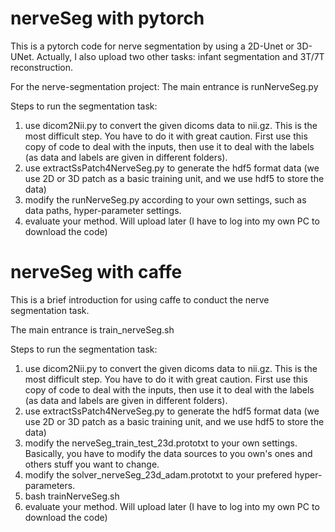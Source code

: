 # nerveSeg with pytorch

This is a pytorch code for nerve segmentation by using a 2D-Unet or 3D-UNet. Actually, I also upload two other tasks: infant segmentation and 3T/7T reconstruction.

For the nerve-segmentation project: The main entrance is runNerveSeg.py

Steps to run the segmentation task:
1. use dicom2Nii.py to convert the given dicoms data to nii.gz. This is the most difficult step. You have to do it with great caution. First use this copy of code to deal with the inputs, then use it to deal with the labels (as data and labels are given in different folders). 
2. use extractSsPatch4NerveSeg.py to generate the hdf5 format data (we use 2D or 3D patch as a basic training unit, and we use hdf5 to store the data)
3. modify the runNerveSeg.py according to your own settings, such as data paths, hyper-parameter settings.
4. evaluate your method. Will upload later (I have to log into my own PC to download the code)

# nerveSeg with caffe

This is a brief introduction for using caffe to conduct the nerve segmentation task.

The main entrance is train_nerveSeg.sh

Steps to run the segmentation task:
1. use dicom2Nii.py to convert the given dicoms data to nii.gz. This is the most difficult step. You have to do it with great caution. First use this copy of code to deal with the inputs, then use it to deal with the labels (as data and labels are given in different folders). 
2. use extractSsPatch4NerveSeg.py to generate the hdf5 format data (we use 2D or 3D patch as a basic training unit, and we use hdf5 to store the data)
3. modify the nerveSeg_train_test_23d.prototxt to your own settings. Basically, you have to modify the data sources to you own's ones and others stuff you want to change.
4. modify the solver_nerveSeg_23d_adam.prototxt to your prefered hyper-parameters.
5. bash trainNerveSeg.sh
6. evaluate your method. Will upload later (I have to log into my own PC to download the code)

